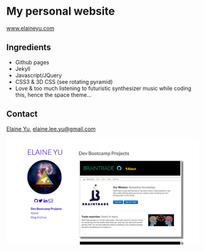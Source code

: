 My personal website
====================
www.elaineyu.com


Ingredients
---------------------
*   Github pages
*   Jekyll
*	Javascript/JQuery
*	CSS3 & 3D CSS (see rotating pyramid)
* 	Love & too much listening to futuristic synthesizer music while coding this, hence the space theme...

Contact
---------------------
[Elaine Yu](https://github.com/ElaineYu), elaine.lee.yu@gmail.com

![alt text](/images/personal_website_snapshot.png "Personal Website Homepage")

